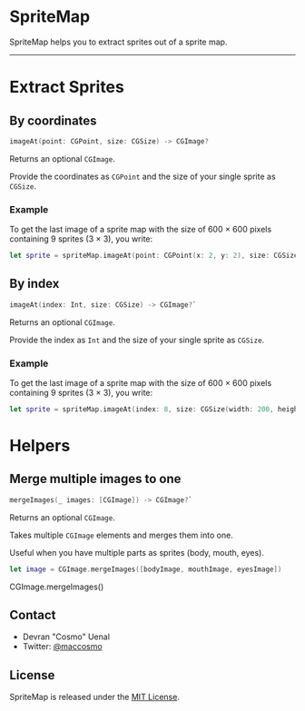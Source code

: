 # SpriteMap

SpriteMap helps you to extract sprites out of a sprite map.

---

# Extract Sprites

## By coordinates

```swift
imageAt(point: CGPoint, size: CGSize) -> CGImage?
```

Returns an optional `CGImage`.

Provide the coordinates as `CGPoint` and the size of your single sprite as `CGSize`.

### Example

To get the last image of a sprite map with the size of 600 × 600 pixels containing 9 sprites (3 × 3), you write:

```swift
let sprite = spriteMap.imageAt(point: CGPoint(x: 2, y: 2), size: CGSize(width: 200, height: 200))
```


## By index

```swift
imageAt(index: Int, size: CGSize) -> CGImage?`
```

Returns an optional `CGImage`.

Provide the index as `Int` and the size of your single sprite as `CGSize`.

### Example

To get the last image of a sprite map with the size of 600 × 600 pixels containing 9 sprites (3 × 3), you write:

```swift
let sprite = spriteMap.imageAt(index: 8, size: CGSize(width: 200, height: 200))
```

# Helpers

## Merge multiple images to one

```swift
mergeImages(_ images: [CGImage]) -> CGImage?`
```

Returns an optional `CGImage`.

Takes multiple `CGImage` elements and merges them into one.

Useful when you have multiple parts as sprites (body, mouth, eyes).

```swift
let image = CGImage.mergeImages([bodyImage, mouthImage, eyesImage])
```
CGImage.mergeImages()

## Contact

* Devran "Cosmo" Uenal
* Twitter: [@maccosmo](http://twitter.com/maccosmo)

## License

SpriteMap is released under the [MIT License](http://www.opensource.org/licenses/MIT).
